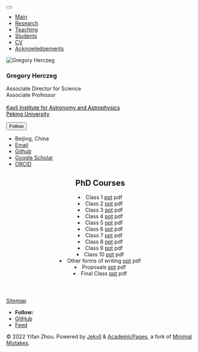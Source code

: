<title>Gregory Herczeg</title><meta property="og:locale" content="en-US"><meta property="og:site_name" content="Gregory Herczeg Homepage"><meta property="og:title" content="Welcome to my website!"><link rel="canonical" href="https://gherczeg.github.io/"><meta property="og:url" content="https://gherczeg.github.io/"><meta property="og:description" content="About me"> <script type="application/ld+json"> { "@context" : "http://schema.org", "@type" : "Person", "name" : "Gregory J. Herczeg", "url" : "https://gherczeg.github.io/", "sameAs" : null } </script> <!-- end SEO --><link href="https://gherczeg.github.io/" type="application/atom+xml" rel="alternate" title="Gregory Herczeg"> <!-- http://t.co/dKP3o1e --><meta name="HandheldFriendly" content="True"><meta name="MobileOptimized" content="320"><meta name="viewport" content="width=device-width, initial-scale=1.0"> <script> document.documentElement.className = document.documentElement.className.replace(/\bno-js\b/g, '') + ' js '; </script> <!-- For all browsers --><link rel="stylesheet" href="https://yifanzhou.space/assets/css/main.css"><meta http-equiv="cleartype" content="on"> <!-- start custom head snippets --><link rel="apple-touch-icon" sizes="57x57" href="https://yifanzhou.space/images/apple-touch-icon-57x57.png?v=M44lzPylqQ"><link rel="apple-touch-icon" sizes="60x60" href="https://yifanzhou.space/images/apple-touch-icon-60x60.png?v=M44lzPylqQ"><link rel="apple-touch-icon" sizes="72x72" href="https://yifanzhou.space/images/apple-touch-icon-72x72.png?v=M44lzPylqQ"><link rel="apple-touch-icon" sizes="76x76" href="https://yifanzhou.space/images/apple-touch-icon-76x76.png?v=M44lzPylqQ"><link rel="apple-touch-icon" sizes="114x114" href="https://yifanzhou.space/images/apple-touch-icon-114x114.png?v=M44lzPylqQ"><link rel="apple-touch-icon" sizes="120x120" href="https://yifanzhou.space/images/apple-touch-icon-120x120.png?v=M44lzPylqQ"><link rel="apple-touch-icon" sizes="144x144" href="https://yifanzhou.space/images/apple-touch-icon-144x144.png?v=M44lzPylqQ"><link rel="apple-touch-icon" sizes="152x152" href="https://yifanzhou.space/images/apple-touch-icon-152x152.png?v=M44lzPylqQ"><link rel="apple-touch-icon" sizes="180x180" href="https://yifanzhou.space/images/apple-touch-icon-180x180.png?v=M44lzPylqQ"><link rel="icon" type="image/png" href="https://yifanzhou.space/images/favicon-32x32.png?v=M44lzPylqQ" sizes="32x32"><link rel="icon" type="image/png" href="https://yifanzhou.space/images/android-chrome-192x192.png?v=M44lzPylqQ" sizes="192x192"><link rel="icon" type="image/png" href="https://yifanzhou.space/images/favicon-96x96.png?v=M44lzPylqQ" sizes="96x96"><link rel="icon" type="image/png" href="https://yifanzhou.space/images/favicon-16x16.png?v=M44lzPylqQ" sizes="16x16"><link rel="manifest" href="https://yifanzhou.space/images/manifest.json?v=M44lzPylqQ"><link rel="mask-icon" href="https://yifanzhou.space/images/safari-pinned-tab.svg?v=M44lzPylqQ" color="#000000"><link rel="shortcut icon" href="/images/favicon.ico?v=M44lzPylqQ"><meta name="msapplication-TileColor" content="#000000"><meta name="msapplication-TileImage" content="https://yifanzhou.space/images/mstile-144x144.png?v=M44lzPylqQ"><meta name="msapplication-config" content="https://yifanzhou.space/images/browserconfig.xml?v=M44lzPylqQ"><meta name="theme-color" content="#ffffff"><link rel="stylesheet" href="https://yifanzhou.space/assets/css/academicons.css"/> <script type="text/x-mathjax-config"> MathJax.Hub.Config({ TeX: { equationNumbers: { autoNumber: "all" } } }); </script> <script type="text/x-mathjax-config"> MathJax.Hub.Config({ tex2jax: { inlineMath: [ ['$','$'], ["\\(","\\)"] ], processEscapes: true } }); </script> <script src='https://cdnjs.cloudflare.com/ajax/libs/mathjax/2.7.4/latest.js?config=TeX-MML-AM_CHTML' async></script> <!-- end custom head snippets --></head>
<body> <!--[if lt IE 9]><div class="notice--danger align-center" style="margin: 0;">You are using an <strong>outdated</strong> browser. Please <a href="http://browsehappy.com/">upgrade your browser</a> to improve your experience.</div><![endif]--><div class="masthead"><div class="masthead__inner-wrap"><div class="masthead__menu"><nav id="site-nav" class="greedy-nav"> <button><div class="navicon"></div></button><ul class="visible-links"><li class="masthead__menu-item masthead__menu-item--lg"><a href="https://gherczeg.github.io/">Main</a></li><li class="masthead__menu-item"><a href="https://gherczeg.github.io/research/">Research</a>
</li><li class="masthead__menu-item"><a href="https://gherczeg.github.io/teaching/">Teaching</a></li><li class="masthead__menu-item"><a href="https://gherczeg.github.io/students/">Students</a></li><li class="masthead__menu-item"><a href="https://gherczeg.github.io/cv/">CV</a></li>
<li class="masthead__menu-item"><a href="https://gherczeg.github.io/publications/">Acknowledgements</a></li>
</ul><ul class="hidden-links hidden"></ul></nav></div></div></div><div id="main" role="main"><div class="sidebar sticky"><div itemscope itemtype="http://schema.org/Person"><div class="author__avatar"> <img src="https://gherczeg.github.io/images/herczeg_pkuphoto.jpg" class="author__avatar" alt="Gregory Herczeg"></div><div class="author__content"><h3 class="author__name">Gregory Herczeg</h3><p class="author__bio">Associate Director for Science <br>Associate Professor<br><br> <a style='color: black;' href='https://kiaa.pku.edu.cn/'> Kavli Institute for Astronomy and Astrophysics<br> Peking University</a></p></div><div class="author__urls-wrapper"> <button class="btn btn--inverse">Follow</button><ul class="author__urls social-icons"><li><i class="fa fa-fw fa-map-marker" aria-hidden="true"></i> Beijing, China</li><li><a href="mailto:gherczeg1@gmail.com"><i class="fas fa-fw fa-envelope" aria-hidden="true"></i> Email</a></li><li><a href="https://github.com/gherczeg"><i class="fab fa-fw fa-github" aria-hidden="true"></i> Github</a></li><li><a href="https://scholar.google.com/citations?user=dUkUEzkAAAAJ&hl=en"><i class="fas fa-fw fa-graduation-cap"></i> Google Scholar</a></li><li><a href="https://orcid.org/0000-0002-7154-6065"><i class="ai ai-orcid-square ai-fw"></i> ORCID</a></li></ul></div></div></div>
<article class="page" itemscope itemtype="http://schema.org/CreativeWork"><meta itemprop="headline" content="Welcome to my website!"><meta itemprop="description" content="About me"><div class="page__inner-wrap"><header><h1 class="page__title" itemprop="headline">
 <h1 id="work-experience">PhD Courses</h1>
  <li>Class 1  <a href="https://gherczeg.github.io/teaching/writing_class1_2023github.pptx"> ppt</a>   pdf
  <li>Class 2  <a href="https://gherczeg.github.io/teaching/writing_class2_2023github.pptx"> ppt</a>   pdf
  <li>Class 3  <a href="https://gherczeg.github.io/teaching/writing_class3_2023github.pptx"> ppt</a>   pdf
  <li>Class 4  <a href="https://gherczeg.github.io/teaching/writing_class4_2023github.pptx"> ppt</a>   pdf
  <li>Class 5  <a href="https://gherczeg.github.io/teaching/writing_class5_2023github.pptx"> ppt</a>   pdf
  <li>Class 6  <a href="https://gherczeg.github.io/teaching/writing_class6_2023github.pptx"> ppt</a>   pdf
  <li>Class 7  <a href="https://gherczeg.github.io/teaching/writing_class7_2023github.pptx"> ppt</a>   pdf
  <li>Class 8  <a href="https://gherczeg.github.io/teaching/writing_class8_2023github.pptx"> ppt</a>   pdf
  <li>Class 9  <a href="https://gherczeg.github.io/teaching/writing_class9_2023github.pptx"> ppt</a>   pdf
  <li>Class 10  <a href="https://gherczeg.github.io/teaching/writing_class10_2023github.pptx"> ppt</a>   pdf
  <li>Other forms of writing  <a href="https://gherczeg.github.io/teaching/writing_otherforms_2023github.pptx"> ppt</a>   pdf
  <li>Proposals  <a href="https://gherczeg.github.io/teaching/writing_proposals_2023github.pptx"> ppt</a>   pdf
  <li>Final Class  <a href="https://gherczeg.github.io/teaching/writing_finalclass_2023github.pptx"> ppt</a>   pdf
    </li>
</em></p></li></ul></div></div><div class="page__footer"><footer> <!-- start custom footer snippets --> <a href="/sitemap/">Sitemap</a> <!-- end custom footer snippets --><div class="page__footer-follow"><ul class="social-icons"><li><strong>Follow:</strong></li><li><a href="http://github.com/yifzhou"><i class="fab fa-github" aria-hidden="true"></i> GitHub</a></li><li><a href="https://yifanzhou.space/feed.xml"><i class="fa fa-fw fa-rss-square" aria-hidden="true"></i> Feed</a></li></ul></div><div class="page__footer-copyright">&copy; 2022 Yifan Zhou. Powered by <a href="http://jekyllrb.com" rel="nofollow">Jekyll</a> &amp; <a href="https://github.com/academicpages/academicpages.github.io">AcademicPages</a>, a fork of <a href="https://mademistakes.com/work/minimal-mistakes-jekyll-theme/" rel="nofollow">Minimal Mistakes</a>.</div></footer></div><script src="https://yifanzhou.space/assets/js/main.min.js"></script> <script> (function(i,s,o,g,r,a,m){i['GoogleAnalyticsObject']=r;i[r]=i[r]||function(){ (i[r].q=i[r].q||[]).push(arguments)},i[r].l=1*new Date();a=s.createElement(o), m=s.getElementsByTagName(o)[0];a.async=1;a.src=g;m.parentNode.insertBefore(a,m) })(window,document,'script','//www.google-analytics.com/analytics.js','ga'); ga('create', '', 'auto'); ga('send', 'pageview'); </script></body></html>
